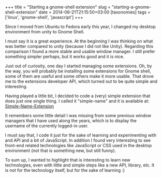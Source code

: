 +++
title = "Starting a gnome-shell extension"
slug = "starting-a-gnome-shell-extension"
date = 2014-06-21T21:15:50+03:00
[taxonomies]
tags = ['linux', 'gnome-shell', 'javascript']
+++

Since I moved from Ubuntu to Fedora early this year, I changed my
desktop environment from unity to Gnome Shell.

I must say it is a great experience. At the beginning I was thinking on
what was better compared to unity (because I did not like Unity).
Regarding this comparison I found a more stable and usable window
manager. I still prefer something simpler perhaps, but it works good and
it is nice.

Just out of curiosity, one day I started managing some extensions. Oh,
by the way, you will probably be installing some extensions for Gnome
shell, some of them are useful and some others make it more usable. That
drove me to the extensions developer API, which turned out to be quite
simple and interesting.

Having played a little bit, I decided to code a (very) simple extension
that does just one single thing. I called it \"simple-name\" and it is
available at:
[Simple-Name-Extension](https://extensions.gnome.org/extension/807/simple-name/)

It remembers some little detail I was missing from some previous window
managers that I have used along the years, which is to display the
username of the currently logged-in user.

I must say that, I code it just for the sake of learning and
experimenting with and API and a bit of JavaScript. In addition I found
very interesting to see front-end related technologies like JavaScript
or CSS used in the desktop environment (not that is something new, but
still funny).

To sum up, I wanted to highlight that is interesting to learn new
technologies, even with little and simple steps like a new API, library,
etc. It is not for the technology itself, but for the sake of learning
:)
